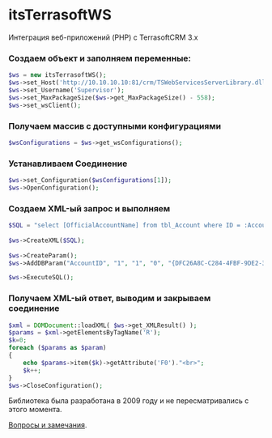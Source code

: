 # itsTerrasoftWS
Интеграция веб-приложений (PHP) с TerrasoftCRM 3.x


### Создаем объект и заполняем переменные: 
```php
$ws = new itsTerrasoftWS();
$ws->set_Host('http://10.10.10.10:81/crm/TSWebServicesServerLibrary.dll/wsdl/IServer');
$ws->set_Username('Supervisor');
$ws->set_MaxPackageSize($ws->get_MaxPackageSize() - 558);
$ws->set_wsClient();
```

### Получаем массив с доступными конфигурациями 
```php
$wsConfigurations = $ws->get_wsConfigurations();
```

### Устанавливаем Соединение 
```php
$ws->set_Configuration($wsConfigurations[1]);
$ws->OpenConfiguration();
```

### Создаем XML-ый запрос и выполняем 
```php
$SQL = "select [OfficialAccountName] from tbl_Account where ID = :AccountID ";
	
$ws->CreateXML($SQL);
	
$ws->CreateParam();
$ws->AddDBParam("AccountID", "1", "1", "0", "{DFC26A8C-C284-4FBF-9DE2-39E8D77F1915}");

$ws->ExecuteSQL();
```

### Получаем XML-ый ответ, выводим и закрываем соединение 
```php
$xml = DOMDocument::loadXML( $ws->get_XMLResult() );
$params = $xml->getElementsByTagName('R');
$k=0;
foreach ($params as $param)
{ 	 
	echo $params->item($k)->getAttribute('F0')."<br>";
	$k++;
}
$ws->CloseConfiguration();
```

Библиотека была разработана в 2009 году и не пересматривались с этого момента. 

[Вопросы и замечания](https://github.com/kovalyshyn/itsTerrasoftWS/issues).
